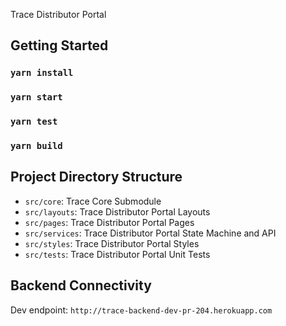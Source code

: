 Trace Distributor Portal

## Getting Started

### `yarn install`
### `yarn start`

### `yarn test`

### `yarn build`

## Project Directory Structure 

- `src/core`: Trace Core Submodule
- `src/layouts`: Trace Distributor Portal Layouts
- `src/pages`: Trace Distributor Portal Pages
- `src/services`: Trace Distributor Portal State Machine and API
- `src/styles`: Trace Distributor Portal Styles
- `src/tests`: Trace Distributor Portal Unit Tests

## Backend Connectivity

Dev endpoint: `http://trace-backend-dev-pr-204.herokuapp.com`